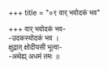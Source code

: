 +++
title = "०९ वार् भवोदकं भव"

+++
वार् भवोदकं भव-  
-उदकस्योदकं भव ।  
क्षुद्रात् क्षोदीयसी भूत्वा-  
-अथेह्य् अधमं तमः ॥